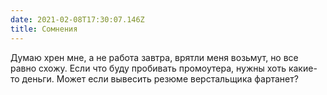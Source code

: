 ```yaml
---
date: 2021-02-08T17:30:07.146Z
title: Сомнения
---
```

Думаю хрен мне, а не работа завтра, врятли меня возьмут, но все равно схожу. Если что буду пробивать промоутера, нужны хоть какие-то деньги. 
Может если вывесить резюме верстальщика фартанет?